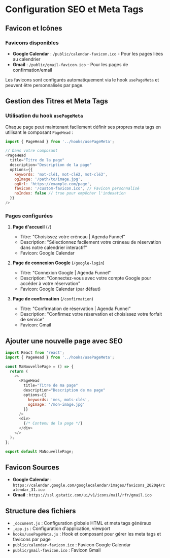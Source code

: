 # Configuration SEO et Meta Tags

## Favicon et Icônes

### Favicons disponibles
- **Google Calendar** : `/public/calendar-favicon.ico` - Pour les pages liées au calendrier
- **Gmail** : `/public/gmail-favicon.ico` - Pour les pages de confirmation/email

Les favicons sont configurés automatiquement via le hook `usePageMeta` et peuvent être personnalisés par page.

## Gestion des Titres et Meta Tags

### Utilisation du hook `usePageMeta`

Chaque page peut maintenant facilement définir ses propres meta tags en utilisant le composant `PageHead` :

```javascript
import { PageHead } from '../hooks/usePageMeta';

// Dans votre composant
<PageHead 
  title="Titre de la page"
  description="Description de la page"
  options={{
    keywords: 'mot-clé1, mot-clé2, mot-clé3',
    ogImage: '/path/to/image.jpg',
    ogUrl: 'https://example.com/page',
    favicon: '/custom-favicon.ico', // Favicon personnalisé
    noIndex: false // true pour empêcher l'indexation
  }}
/>
```

### Pages configurées

1. **Page d'accueil** (`/`)
   - Titre: "Choisissez votre créneau | Agenda Funnel"
   - Description: "Sélectionnez facilement votre créneau de réservation dans notre calendrier interactif"
   - Favicon: Google Calendar

2. **Page de connexion Google** (`/google-login`)
   - Titre: "Connexion Google | Agenda Funnel"
   - Description: "Connectez-vous avec votre compte Google pour accéder à votre réservation"
   - Favicon: Google Calendar (par défaut)

3. **Page de confirmation** (`/confirmation`)
   - Titre: "Confirmation de réservation | Agenda Funnel"
   - Description: "Confirmez votre réservation et choisissez votre forfait de service"
   - Favicon: Gmail

## Ajouter une nouvelle page avec SEO

```javascript
import React from 'react';
import { PageHead } from '../hooks/usePageMeta';

const MaNouvellePage = () => {
  return (
    <>
      <PageHead 
        title="Titre de ma page"
        description="Description de ma page"
        options={{
          keywords: 'mes, mots-clés',
          ogImage: '/mon-image.jpg'
        }}
      />
      <div>
        {/* Contenu de la page */}
      </div>
    </>
  );
};

export default MaNouvellePage;
```

## Favicon Sources

- **Google Calendar** : `https://calendar.google.com/googlecalendar/images/favicons_2020q4/calendar_31.ico`
- **Gmail** : `https://ssl.gstatic.com/ui/v1/icons/mail/rfr/gmail.ico`

## Structure des fichiers

- `_document.js` : Configuration globale HTML et meta tags généraux
- `_app.js` : Configuration d'application, viewport
- `hooks/usePageMeta.js` : Hook et composant pour gérer les meta tags et favicons par page
- `public/calendar-favicon.ico` : Favicon Google Calendar
- `public/gmail-favicon.ico` : Favicon Gmail
